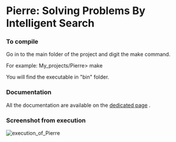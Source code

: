 # Pierre: Solving Problems By Intelligent Search #

### To compile ###
Go in to the main folder of the project and digit the make command.

For example:
	My_projects/Pierre> make

You will find the executable in "bin" folder.

### Documentation ###
All the documentation are available  on the [dedicated page](https://drlux.github.io/pierre.html) .

### Screenshot from execution ###
![execution_of_Pierre](http://i.imgur.com/ADZkwP1.jpg)
